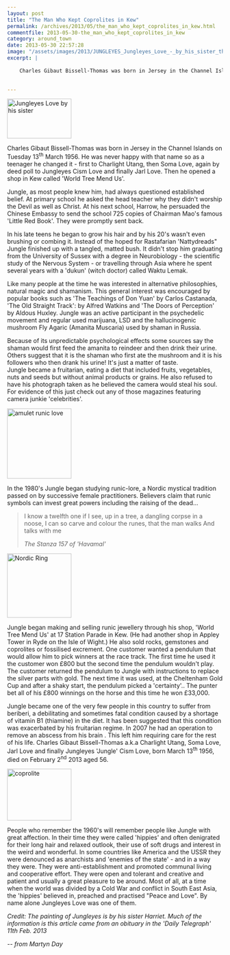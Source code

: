 ```yaml
---
layout: post
title: "The Man Who Kept Coprolites in Kew"
permalink: /archives/2013/05/the_man_who_kept_coprolites_in_kew.html
commentfile: 2013-05-30-the_man_who_kept_coprolites_in_kew
category: around_town
date: 2013-05-30 22:57:28
image: "/assets/images/2013/JUNGLEYES_Jungleyes_Love_-_by_his_sister_thumb.jpg"
excerpt: |
    
    Charles Gibaut Bissell-Thomas was born in Jersey in the Channel Islands on Tuesday 13<sup>th</sup> March 1956. He was never happy with that name so as a teenager he changed it - first to Charlight Utang, then Soma Love, again by deed poll to Jungleyes Cism Love and finally Jarl Love. Then he opened a shop in Kew called 'World Tree Mend Us'.
    

---
```


<a href="/assets/images/2013/JUNGLEYES_Jungleyes_Love_-_by_his_sister.jpg" title="See larger version of - Jungleyes Love   by his sister"><img src="/assets/images/2013/JUNGLEYES_Jungleyes_Love_-_by_his_sister_thumb.jpg" width="150" height="93" alt="Jungleyes Love   by his sister" class="photo right" /></a>

Charles Gibaut Bissell-Thomas was born in Jersey in the Channel Islands on Tuesday 13<sup>th</sup> March 1956. He was never happy with that name so as a teenager he changed it - first to Charlight Utang, then Soma Love, again by deed poll to Jungleyes Cism Love and finally Jarl Love. Then he opened a shop in Kew called 'World Tree Mend Us'.

Jungle, as most people knew him, had always questioned established belief. At primary school he asked the head teacher why they didn't worship the Devil as well as Christ. At his next school, Harrow, he persuaded the Chinese Embassy to send the school 725 copies of Chairman Mao's famous 'Little Red Book'. They were promptly sent back.

In his late teens he began to grow his hair and by his 20's wasn't even brushing or combing it. Instead of the hoped for Rastafarian 'Nattydreads" Jungle finished up with a tangled, matted bush. It didn't stop him graduating from the University of Sussex with a degree in Neurobiology - the scientific study of the Nervous System - or travelling through Asia where he spent several years with a 'dukun' (witch doctor) called Waktu Lemak.

Like many people at the time he was interested in alternative philosophies, natural magic and shamanism. This general interest was encouraged by popular books such as 'The Teachings of Don Yuan' by Carlos Castanada, 'The Old Straight Track': by Alfred Watkins and 'The Doors of Perception' by Aldous Huxley. Jungle was an active participant in the psychedelic movement and regular used marijuana, LSD and the hallucinogenic mushroom Fly Agaric (Amanita Muscaria) used by shaman in Russia.

<div markdown="1" class="box">
Because of its unpredictable psychological effects some sources say the shaman would first feed the amanita to reindeer and then drink their urine. Others suggest that it is the shaman who first ate the mushroom and it is his followers who then drank his urine! It's just a matter of taste.

</div>
Jungle became a fruitarian, eating a diet that included fruits, vegetables, nuts and seeds but without animal products or grains. He also refused to have his photograph taken as he believed the camera would steal his soul. For evidence of this just check out any of those magazines featuring camera junkie 'celebrities'.

<a href="/assets/images/2013/JUNGLEYES_amulet_runic_love.jpg" title="See larger version of - amulet runic love"><img src="/assets/images/2013/JUNGLEYES_amulet_runic_love_thumb.jpg" width="150" height="164" alt="amulet runic love" class="right" /></a>

In the 1980's Jungle began studying runic-lore, a Nordic mystical tradition passed on by successive female practitioners. Believers claim that runic symbols can invest great powers including the raising of the dead...

> I know a twelfth one if I see,
>  up in a tree,
>  a dangling corpse in a noose,
>  I can so carve and colour the runes,
>  that the man walks
>  And talks with me
> 
> <cite>The Stanza 157 of 'Havamal'</cite>

<a href="/assets/images/2013/JUNGLEYES_Nordic_Ring.jpg" title="See larger version of - Nordic Ring"><img src="/assets/images/2013/JUNGLEYES_Nordic_Ring_thumb.jpg" width="150" height="150" alt="Nordic Ring" class="right" /></a>

Jungle began making and selling runic jewellery through his shop, 'World Tree Mend Us' at 17 Station Parade in Kew. (He had another shop in Appley Tower in Ryde on the Isle of Wight.) He also sold rocks, gemstones and coprolites or fossilised excrement. One customer wanted a pendulum that would allow him to pick winners at the race track. The first time he used it the customer won £800 but the second time the pendulum wouldn't play. The customer returned the pendulum to Jungle with instructions to replace the silver parts with gold. The next time it was used, at the Cheltenham Gold Cup and after a shaky start, the pendulum picked a 'certainty'.. The punter bet all of his £800 winnings on the horse and this time he won £33,000.

Jungle became one of the very few people in this country to suffer from beriberi, a debilitating and sometimes fatal condition caused by a shortage of vitamin B1 (thiamine) in the diet. It has been suggested that this condition was exacerbated by his fruitarian regime. In 2007 he had an operation to remove an abscess from his brain . This left him requiring care for the rest of his life. Charles Gibaut Bissell-Thomas a.k.a Charlight Utang, Soma Love, Jarl Love and finally Jungleyes 'Jungle' Cism Love, born March 13<sup>th</sup> 1956, died on February 2<sup>nd</sup> 2013 aged 56.

<a href="/assets/images/2013/JUNGLEYES_coprolite.jpg" title="See larger version of - coprolite"><img src="/assets/images/2013/JUNGLEYES_coprolite_thumb.jpg" width="150" height="121" alt="coprolite" class="photo right" /></a>

People who remember the 1960's will remember people like Jungle with great affection. In their time they were called 'hippies' and often denigrated for their long hair and relaxed outlook, their use of soft drugs and interest in the weird and wonderful. In some countries like America and the USSR they were denounced as anarchists and 'enemies of the state' - and in a way they were. They were anti-establishment and promoted communal living and cooperative effort. They were open and tolerant and creative and patient and usually a great pleasure to be around. Most of all, at a time when the world was divided by a Cold War and conflict in South East Asia, the 'hippies' believed in, preached and practised "Peace and Love". By name alone Jungleyes Love was one of them.

<em>Credit: The painting of Jungleyes is by his sister Harriet. Much of the information is this article came from an obituary in the 'Daily Telegraph' 11th Feb. 2013</em>

<cite>-- from Martyn Day</cite>
